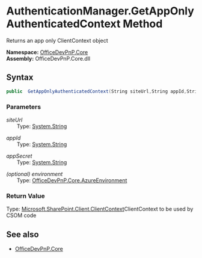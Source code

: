 # AuthenticationManager.GetAppOnlyAuthenticatedContext Method  
Returns an app only ClientContext object  

**Namespace:** [OfficeDevPnP.Core](OfficeDevPnP.Core.md)  
**Assembly:** OfficeDevPnP.Core.dll  
## Syntax
```C#
public  GetAppOnlyAuthenticatedContext(String siteUrl,String appId,String appSecret,AzureEnvironment environment)
```
### Parameters
*siteUrl*  
&emsp;&emsp;Type: [System.String](System.String.md) 
&emsp;&emsp;  
  
*appId*  
&emsp;&emsp;Type: [System.String](System.String.md) 
&emsp;&emsp;  
  
*appSecret*  
&emsp;&emsp;Type: [System.String](System.String.md) 
&emsp;&emsp;  
  
*(optional) environment*  
&emsp;&emsp;Type: [OfficeDevPnP.Core.AzureEnvironment](OfficeDevPnP.Core.AzureEnvironment.md) 
&emsp;&emsp;  
  
### Return Value
Type: [Microsoft.SharePoint.Client.ClientContext](Microsoft.SharePoint.Client.ClientContext.md  
)ClientContext to be used by CSOM code

## See also
- [OfficeDevPnP.Core](OfficeDevPnP.Core.md)
